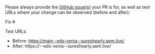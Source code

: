 Please always provide the [GitHub issue(s)](../issues) your PR is for, as well as test URLs where your change can be observed (before and after):

Fix #<gh-issue-id>

Test URLs:
- Before: https://main--eds-venia--sureshearly.aem.live/
- After: https://<branch>--eds-venia--sureshearly.aem.live/
